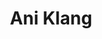 ---
layout: media
title: "Ani Klang"
tags:
  categories: 3d
blurb: "In collaboration with Ani Klang for Infinite Machine"
show_blurb: true
ads: false
share: false
show_url: flase
image:
  id: 36180477116
carousel: [
  "3716544457"
]
---